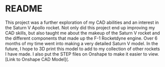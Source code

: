 # README
This project was a further exploration of my CAD abilities and an interest in the Saturn V Apollo rocket. Not only did this project end up improving my CAD skills, but also taught me about the makeup of the Saturn V rocket and the different components that made up the F-1 Rocketdyne engine. Over 6 months of my time went into making a very detailed Saturn V model. In the future, I hope to 3D print this model to add to my collection of other rockets I have made. I also put the STEP files on Onshape to make it easier to view. [Link to Onshape CAD Model](.     
